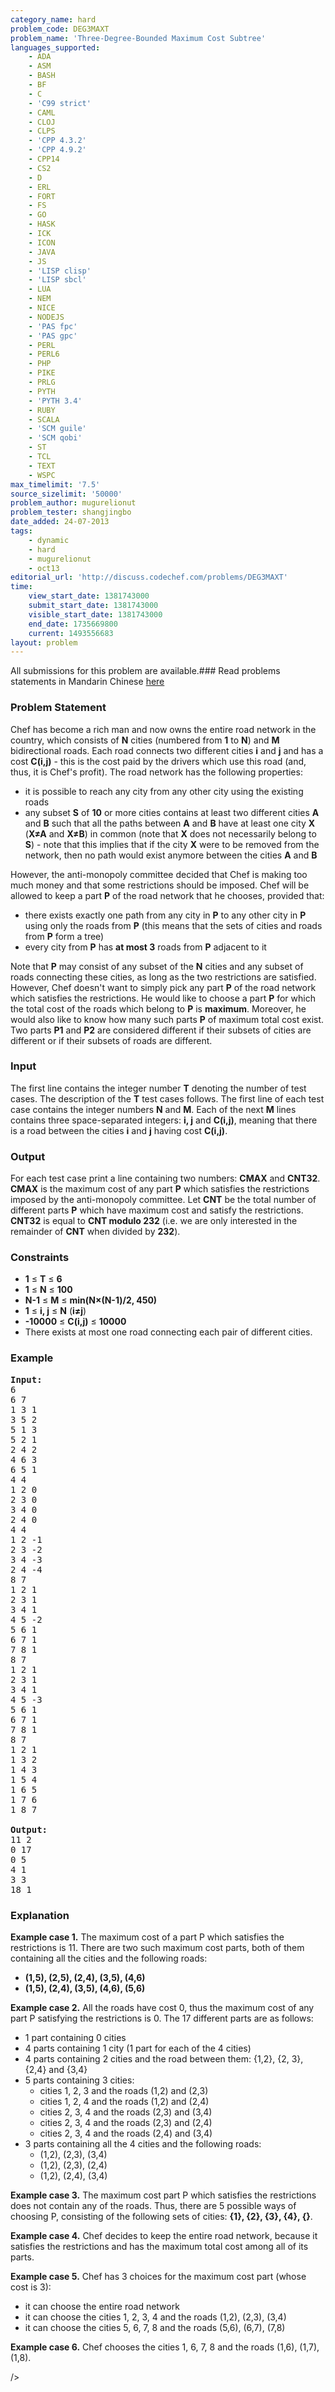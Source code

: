```yaml
---
category_name: hard
problem_code: DEG3MAXT
problem_name: 'Three-Degree-Bounded Maximum Cost Subtree'
languages_supported:
    - ADA
    - ASM
    - BASH
    - BF
    - C
    - 'C99 strict'
    - CAML
    - CLOJ
    - CLPS
    - 'CPP 4.3.2'
    - 'CPP 4.9.2'
    - CPP14
    - CS2
    - D
    - ERL
    - FORT
    - FS
    - GO
    - HASK
    - ICK
    - ICON
    - JAVA
    - JS
    - 'LISP clisp'
    - 'LISP sbcl'
    - LUA
    - NEM
    - NICE
    - NODEJS
    - 'PAS fpc'
    - 'PAS gpc'
    - PERL
    - PERL6
    - PHP
    - PIKE
    - PRLG
    - PYTH
    - 'PYTH 3.4'
    - RUBY
    - SCALA
    - 'SCM guile'
    - 'SCM qobi'
    - ST
    - TCL
    - TEXT
    - WSPC
max_timelimit: '7.5'
source_sizelimit: '50000'
problem_author: mugurelionut
problem_tester: shangjingbo
date_added: 24-07-2013
tags:
    - dynamic
    - hard
    - mugurelionut
    - oct13
editorial_url: 'http://discuss.codechef.com/problems/DEG3MAXT'
time:
    view_start_date: 1381743000
    submit_start_date: 1381743000
    visible_start_date: 1381743000
    end_date: 1735669800
    current: 1493556683
layout: problem
---
```

All submissions for this problem are available.###  Read problems statements in Mandarin Chinese [here](http://www.codechef.com/download/translated/OCT13/mandarin/DEG3MAXT.pdf)

### Problem Statement

Chef has become a rich man and now owns the entire road network in the country, which consists of **N** cities (numbered from **1** to **N**) and **M** bidirectional roads. Each road connects two different cities **i** and **j** and has a cost **C(i,j)** - this is the cost paid by the drivers which use this road (and, thus, it is Chef's profit). The road network has the following properties:

- it is possible to reach any city from any other city using the existing roads
- any subset **S** of **10** or more cities contains at least two different cities **A** and **B** such that all the paths between **A** and **B** have at least one city **X** (**X≠A** and **X≠B**) in common (note that **X** does not necessarily belong to **S**) - note that this implies that if the city **X** were to be removed from the network, then no path would exist anymore between the cities **A** and **B**

However, the anti-monopoly committee decided that Chef is making too much money and that some restrictions should be imposed. Chef will be allowed to keep a part **P** of the road network that he chooses, provided that:

- there exists exactly one path from any city in **P** to any other city in **P** using only the roads from **P** (this means that the sets of cities and roads from **P** form a tree)
- every city from **P** has **at most 3** roads from **P** adjacent to it

Note that **P** may consist of any subset of the **N** cities and any subset of roads connecting these cities, as long as the two restrictions are satisfied. However, Chef doesn't want to simply pick any part **P** of the road network which satisfies the restrictions. He would like to choose a part **P** for which the total cost of the roads which belong to **P** is **maximum**. Moreover, he would also like to know how many such parts **P** of maximum total cost exist. Two parts **P1** and **P2** are considered different if their subsets of cities are different or if their subsets of roads are different.

### Input

The first line contains the integer number **T** denoting the number of test cases. The description of the **T** test cases follows. The first line of each test case contains the integer numbers **N** and **M**. Each of the next **M** lines contains three space-separated integers: **i, j** and **C(i,j)**, meaning that there is a road between the cities **i** and **j** having cost **C(i,j)**.

### Output

For each test case print a line containing two numbers: **CMAX** and **CNT32**. **CMAX** is the maximum cost of any part **P** which satisfies the restrictions imposed by the anti-monopoly committee. Let **CNT** be the total number of different parts **P** which have maximum cost and satisfy the restrictions. **CNT32** is equal to **CNT modulo 232** (i.e. we are only interested in the remainder of **CNT** when divided by **232**).

### Constraints

- **1** ≤ **T** ≤ **6**
- **1** ≤ **N** ≤ **100**
- **N-1** ≤ **M** ≤ **min(N×(N-1)/2, 450)**
- **1** ≤ **i, j** ≤ **N** (**i≠j**)
- **-10000** ≤ **C(i,j)** ≤ **10000**
- There exists at most one road connecting each pair of different cities.

### Example

<pre><b>Input:</b>
6
6 7
1 3 1
3 5 2
5 1 3
5 2 1
2 4 2
4 6 3
6 5 1
4 4
1 2 0
2 3 0
3 4 0
2 4 0
4 4
1 2 -1
2 3 -2
3 4 -3
2 4 -4
8 7
1 2 1
2 3 1
3 4 1
4 5 -2
5 6 1
6 7 1
7 8 1
8 7
1 2 1
2 3 1
3 4 1
4 5 -3
5 6 1
6 7 1
7 8 1
8 7
1 2 1
1 3 2
1 4 3
1 5 4
1 6 5
1 7 6
1 8 7

<b>Output:</b>
11 2
0 17
0 5
4 1
3 3
18 1
</pre>
### Explanation

**Example case 1.** The maximum cost of a part P which satisfies the restrictions is 11. There are two such maximum cost parts, both of them containing all the cities and the following roads:

- **(1,5), (2,5), (2,4), (3,5), (4,6)**
- **(1,5), (2,4), (3,5), (4,6), (5,6)**

**Example case 2.** All the roads have cost 0, thus the maximum cost of any part P satisfying the restrictions is 0. The 17 different parts are as follows:

- 1 part containing 0 cities
- 4 parts containing 1 city (1 part for each of the 4 cities)
- 4 parts containing 2 cities and the road between them: {1,2}, {2, 3}, {2,4} and {3,4}
- 5 parts containing 3 cities: 
  - cities 1, 2, 3 and the roads (1,2) and (2,3)
  - cities 1, 2, 4 and the roads (1,2) and (2,4)
  - cities 2, 3, 4 and the roads (2,3) and (3,4)
  - cities 2, 3, 4 and the roads (2,3) and (2,4)
  - cities 2, 3, 4 and the roads (2,4) and (3,4)
- 3 parts containing all the 4 cities and the following roads: 
  - (1,2), (2,3), (3,4)
  - (1,2), (2,3), (2,4)
  - (1,2), (2,4), (3,4)

**Example case 3.** The maximum cost part P which satisfies the restrictions does not contain any of the roads. Thus, there are 5 possible ways of choosing P, consisting of the following sets of cities: **{1}, {2}, {3}, {4}, {}**.

**Example case 4.** Chef decides to keep the entire road network, because it satisfies the restrictions and has the maximum total cost among all of its parts.

**Example case 5.** Chef has 3 choices for the maximum cost part (whose cost is 3):

- it can choose the entire road network
- it can choose the cities 1, 2, 3, 4 and the roads (1,2), (2,3), (3,4)
- it can choose the cities 5, 6, 7, 8 and the roads (5,6), (6,7), (7,8)

**Example case 6.** Chef chooses the cities 1, 6, 7, 8 and the roads (1,6), (1,7), (1,8).

/>
